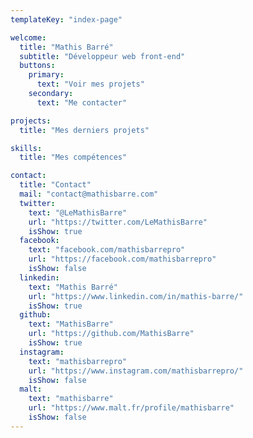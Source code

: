 ```yaml
---
templateKey: "index-page"

welcome:
  title: "Mathis Barré"
  subtitle: "Développeur web front-end"
  buttons:
    primary:
      text: "Voir mes projets"
    secondary:
      text: "Me contacter"

projects:
  title: "Mes derniers projets"

skills:
  title: "Mes compétences"

contact: 
  title: "Contact"
  mail: "contact@mathisbarre.com"
  twitter:
    text: "@LeMathisBarre"
    url: "https://twitter.com/LeMathisBarre"
    isShow: true
  facebook:
    text: "facebook.com/mathisbarrepro"
    url: "https://facebook.com/mathisbarrepro"
    isShow: false
  linkedin:
    text: "Mathis Barré"
    url: "https://www.linkedin.com/in/mathis-barre/"
    isShow: true
  github:
    text: "MathisBarre"
    url: "https://github.com/MathisBarre"
    isShow: true
  instagram:
    text: "mathisbarrepro"
    url: "https://www.instagram.com/mathisbarrepro/"
    isShow: false
  malt:
    text: "mathisbarre"
    url: "https://www.malt.fr/profile/mathisbarre"
    isShow: false
---
```

